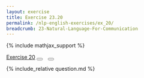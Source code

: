 ```yaml
---
layout: exercise
title: Exercise 23.20
permalink: /nlp-english-exercises/ex_20/
breadcrumb: 23-Natural-Language-For-Communication
---
```


{% include mathjax_support %}
<div class="card">
<div class="card-header p-2">
<a href='#' class="p-2">Exercise 20</a>
<button type="button" class="btn btn-dark float-right" title="Solve this Exercise" onclick="solve('ex23.20');" href="#"><i id="ex23.20" class="fas fa-pen" style="color:white"></i></button>
<a class="edit_question" href="#"><button type="button" class="btn btn-dark float-right" title="Edit this Question"  style="margin-left:10px; margin-right:10px;" onclick="edit('ex23.20');" href="#"><i id="ex23.20" class="far fa-edit" style="color:white"></i></button></a>
</div>
<div class="card-body">
<p class="card-text">{% include_relative question.md %}</p>
</div>
</div>
<br>
